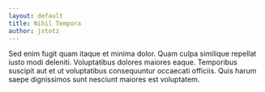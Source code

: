 ```yaml
---
layout: default
title: Nihil Tempora
author: jstotz
---
```


Sed enim fugit quam itaque et minima dolor. Quam culpa similique repellat iusto modi deleniti. Voluptatibus dolores maiores eaque. Temporibus suscipit aut et ut voluptatibus consequuntur occaecati officiis. Quis harum saepe dignissimos sunt nesciunt maiores est voluptatem.

